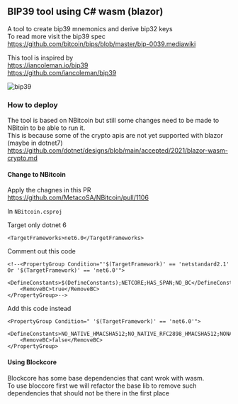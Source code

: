 ## BIP39 tool using C# wasm (blazor)

A tool to create bip39 mnemonics and derive bip32 keys   
To read more visit the bip39 spec  
https://github.com/bitcoin/bips/blob/master/bip-0039.mediawiki

This tool is inspired by   
https://iancoleman.io/bip39  
https://github.com/iancoleman/bip39

![bip39](https://user-images.githubusercontent.com/7487930/174171344-a182d657-f9ce-4105-ad01-4d660a90e442.gif)


### How to deploy

The tool is based on NBitcoin but still some changes need to be made to NBitoin to be able to run it.  
This is because some of the crypto apis are not yet supported with blazor  (maybe in dotnet7)
https://github.com/dotnet/designs/blob/main/accepted/2021/blazor-wasm-crypto.md  

#### Change to NBitcoin

Apply the chagnes in this PR  
https://github.com/MetacoSA/NBitcoin/pull/1106  

In `NBitcoin.csproj`

Target only dotnet 6

```
<TargetFrameworks>net6.0</TargetFrameworks>
```

Comment out this code

```
<!--<PropertyGroup Condition="'$(TargetFramework)' == 'netstandard2.1' Or '$(TargetFramework)' == 'net6.0'">
	<DefineConstants>$(DefineConstants);NETCORE;HAS_SPAN;NO_BC</DefineConstants>
	<RemoveBC>true</RemoveBC>
</PropertyGroup>-->
```

Add this code instead

```
<PropertyGroup Condition=" '$(TargetFramework)' == 'net6.0'">
	<DefineConstants>NO_NATIVE_HMACSHA512;NO_NATIVE_RFC2898_HMACSHA512;NONATIVEHASH</DefineConstants>
	<RemoveBC>false</RemoveBC>
</PropertyGroup>
```

#### Using Blockcore

Blockcore has some base dependencies that cant wrok with wasm.  
To use bloccore first we will refactor the base lib to remove such dependencies that should not be there in the first place
